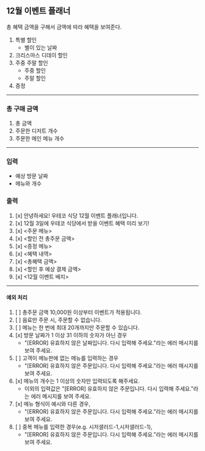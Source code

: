 ## 12월 이벤트 플래너
총 혜택 금액을 구해서 금액에 따라 혜택을 보여준다.
1. 특별 할인
   - 별이 있는 날짜
2. 크리스마스 디데이 할인
3. 주중 주말 할인
   - 주중 할인
   - 주말 할인
4. 증정
----------------------------------------
### 총 구매 금액
1. 총 금액
2. 주문한 디저트 개수
3. 주문한 메인 메뉴 개수
----------------------------------------
### 입력
- 예상 방문 날짜
- 메뉴와 개수
### 출력
1. [x] 안녕하세요! 우테코 식당 12월 이벤트 플래너입니다.
2. [x] 12월 3일에 우테코 식당에서 받을 이벤트 혜택 미리 보기!
3. [x] <주문 메뉴>
4. [x] <할인 전 총주문 금액>
5. [x] <증정 메뉴>
6. [x] <혜택 내역>
7. [x] <총혜택 금액>
8. [x] <할인 후 예상 결제 금액>
9. [x] <12월 이벤트 배지>

------------------------------------------
#### 예외 처리
1. [ ] 총주문 금액 10,000원 이상부터 이벤트가 적용됩니다.
2. [ ] 음료만 주문 시, 주문할 수 없습니다.
3. [ ] 메뉴는 한 번에 최대 20개까지만 주문할 수 있습니다.
4. [x] 방문 날짜가 1 이상 31 이하의 숫자가 아닌 경우
   - "[ERROR] 유효하지 않은 날짜입니다. 다시 입력해 주세요."라는 에러 메시지를 보여 주세요.
5. [ ] 고객이 메뉴판에 없는 메뉴를 입력하는 경우
   - "[ERROR] 유효하지 않은 주문입니다. 다시 입력해 주세요."라는 에러 메시지를 보여 주세요.
6. [x] 메뉴의 개수는 1 이상의 숫자만 입력되도록 해주세요. 
   - 이외의 입력값은 "[ERROR] 유효하지 않은 주문입니다. 다시 입력해 주세요."라는 에러 메시지를 보여 주세요.
7. [x] 메뉴 형식이 예시와 다른 경우, 
   - "[ERROR] 유효하지 않은 주문입니다. 다시 입력해 주세요."라는 에러 메시지를 보여 주세요.
8. [ ] 중복 메뉴를 입력한 경우(e.g. 시저샐러드-1,시저샐러드-1), 
   - "[ERROR] 유효하지 않은 주문입니다. 다시 입력해 주세요."라는 에러 메시지를 보여 주세요.
